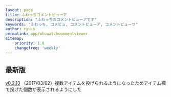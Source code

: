 ```yaml
---
layout: page
title: ふわっちコメントビューア
description: "ふわっちのコメントビューアです"
keywords: "ふわっち, コメビュ, コメントビューア, コメントビューワ"
author: ryu-s
permalink: app/whowatchcommentviewer
sitemap:
    priority: 1.0
    changefreq: 'weekly'	
---
```


## 最新版
[v0.2.13](https://github.com/ryu-s/WhowatchCommentViewer/releases/download/v0.2.13/WhowatchCommentViewer_v0.2.13.zip) （2017/03/02）複数アイテムを投げられるようになったためアイテム欄で投げた個数が表示されるようにした  

